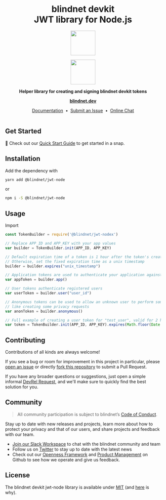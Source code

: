 <h1 align="center">
  blindnet devkit<br />
  JWT library for Node.js
</h1>

<p align=center><img src="https://user-images.githubusercontent.com/7578400/163277439-edd00509-1d1b-4565-a0d3-49057ebeb92a.png#gh-light-mode-only" height="80" /></p>
<p align=center><img src="https://user-images.githubusercontent.com/7578400/163549893-117bbd70-b81a-47fd-8e1f-844911e48d68.png#gh-dark-mode-only" height="80" /></p>

<p align="center">
  <strong>Helper library for creating and signing blindnet devkit tokens</strong>
</p>

<p align="center">
  <a href="https://blindnet.dev"><strong>blindnet.dev</strong></a>
</p>

<p align="center">
  <a href="https://blindnet.dev/docs">Documentation</a>
  &nbsp;•&nbsp;
  <a href="https://github.com/blindnet-io/jwt-node/issues">Submit an Issue</a>
  &nbsp;•&nbsp;
  <a href="https://join.slack.com/t/blindnet/shared_invite/zt-1arqlhqt3-A8dPYXLbrnqz1ZKsz6ItOg">Online Chat</a>
  <br>
  <br>
</p>

## Get Started

:rocket: Check out our [Quick Start Guide](https://blindnet.dev/docs/quickstart) to get started in a snap.

## Installation

Add the dependency with

```sh
yarn add @blindnet/jwt-node
```

or

```sh
npm i -S @blindnet/jwt-node
```

## Usage

<!--📑 The API reference of {type of project, e.g. this SDK} is available on [blindnet.dev](https://blindnet.dev/docs/api_reference/[path-to-project}/latest).-->

Import

```js
const TokenBuilder = require('@blindnet/jwt-nodex')
```

```js
// Replace APP_ID and APP_KEY with your app values
var builder = TokenBuilder.init(APP_ID, APP_KEY)

// Default expiration time of a token is 1 hour after the token's creation
// Otherwise, set the fixed expiration time as a unix timestamp
builder = builder.expires("unix_timestamp")

// Application tokens are used to authenticate your application against devkit components
var appToken = builder.app()

// User tokens authenticate registered users
var userToken = builder.user("user_id")

// Anonymous tokens can be used to allow an unknown user to perform some actions,
// like creating some privacy requests
var anonToken = builder.anonymous()

// Full example of creating a user token for "test_user", valid for 2 hours
var token = TokenBuilder.init(APP_ID, APP_KEY).expires(Math.floor(Date.now() / 1000) + 7200).user("test_user")
```

## Contributing

Contributions of all kinds are always welcome!

If you see a bug or room for improvement in this project in particular, please [open an issue][new-issue] or directly [fork this repository][fork] to submit a Pull Request.

If you have any broader questions or suggestions, just open a simple informal [DevRel Request][request], and we'll make sure to quickly find the best solution for you.

## Community

> All community participation is subject to blindnet’s [Code of Conduct][coc].

Stay up to date with new releases and projects, learn more about how to protect your privacy and that of our users, and share projects and feedback with our team.

- [Join our Slack Workspace][chat] to chat with the blindnet community and team
- Follow us on [Twitter][twitter] to stay up to date with the latest news
- Check out our [Openness Framework][openness] and [Product Management][product] on Github to see how we operate and give us feedback.

## License

The blindnet devkit jwt-node library is available under [MIT][license] (and [here](https://github.com/blindnet-io/openness-framework/blob/main/docs/decision-records/DR-0001-oss-license.md) is why).

<!-- project's URLs -->
[new-issue]: https://github.com/blindnet-io/jwt-node/issues/new/choose
[fork]: https://github.com/blindnet-io/jwt-node/fork

<!-- common URLs -->
[devkit]: https://github.com/blindnet-io/blindnet.dev
[openness]: https://github.com/blindnet-io/openness-framework
[product]: https://github.com/blindnet-io/product-management
[request]: https://github.com/blindnet-io/devrel-management/issues/new?assignees=noelmace&labels=request%2Ctriage&template=request.yml&title=%5BRequest%5D%3A+
[chat]: https://join.slack.com/t/blindnet/shared_invite/zt-1arqlhqt3-A8dPYXLbrnqz1ZKsz6ItOg
[twitter]: https://twitter.com/blindnet_io
[docs]: https://blindnet.dev/docs
[changelog]: CHANGELOG.md
[license]: LICENSE
[coc]: https://github.com/blindnet-io/openness-framework/blob/main/CODE_OF_CONDUCT.md
